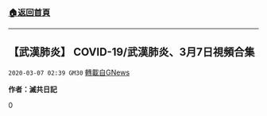 ###  [:house:返回首頁](https://github.com/ourhimalayas/txt)
---

## 【武漢肺炎】 COVID-19/武漢肺炎、3月7日視頻合集
`2020-03-07 02:39 GM30` [轉載自GNews](https://gnews.org/zh-hant/132809/)

**作者：滅共日記**



0
